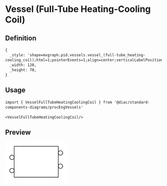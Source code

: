 # Vessel (Full-Tube Heating-Cooling Coil)

## Definition

```
{
  _style: 'shape=mxgraph.pid.vessels.vessel_(full-tube_heating-cooling_coil);html=1;pointerEvents=1;align=center;verticalLabelPosition=bottom;verticalAlign=top;dashed=0;',
  _width: 120,
  _height: 70,
}
```

## Usage

```
import { VesselFullTubeHeatingCoolingCoil } from '@diac/standard-components-diagrams/procEngVessels'

<VesselFullTubeHeatingCoolingCoil/>
```

## Preview

<img src="./vessel-full-tube-heating-cooling-coil.png" width="200"/>
